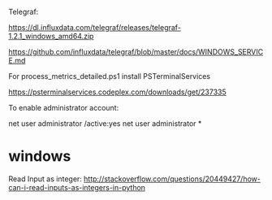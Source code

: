 Telegraf:

https://dl.influxdata.com/telegraf/releases/telegraf-1.2.1_windows_amd64.zip

https://github.com/influxdata/telegraf/blob/master/docs/WINDOWS_SERVICE.md

For process_metrics_detailed.ps1 install PSTerminalServices

https://psterminalservices.codeplex.com/downloads/get/237335


To enable administrator account:

net user administrator /active:yes
net user administrator *


# windows
Read Input as integer: http://stackoverflow.com/questions/20449427/how-can-i-read-inputs-as-integers-in-python
